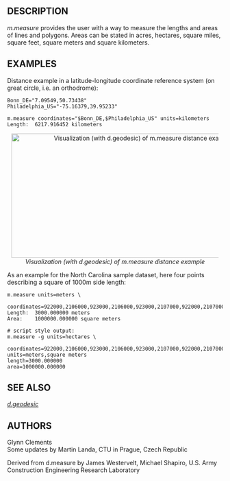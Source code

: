 ## DESCRIPTION

*m.measure* provides the user with a way to measure the lengths and
areas of lines and polygons. Areas can be stated in acres, hectares,
square miles, square feet, square meters and square kilometers.

## EXAMPLES

Distance example in a latitude-longitude coordinate reference system (on
great circle, i.e. an orthodrome):

```shell
Bonn_DE="7.09549,50.73438"
Philadelphia_US="-75.16379,39.95233"

m.measure coordinates="$Bonn_DE,$Philadelphia_US" units=kilometers
Length:  6217.916452 kilometers
```

<div align="center" style="margin: 10px">

[<img src="m_measure_distance.png" data-border="0" width="600"
height="290"
alt="Visualization (with d.geodesic) of m.measure distance example" />  
](m_measure_distance.png) *Visualization (with d.geodesic) of m.measure
distance example*

</div>

As an example for the North Carolina sample dataset, here four points
describing a square of 1000m side length:

```shell
m.measure units=meters \
  coordinates=922000,2106000,923000,2106000,923000,2107000,922000,2107000
Length:  3000.000000 meters
Area:    1000000.000000 square meters

# script style output:
m.measure -g units=hectares \
  coordinates=922000,2106000,923000,2106000,923000,2107000,922000,2107000
units=meters,square meters
length=3000.000000
area=1000000.000000
```

## SEE ALSO

*[d.geodesic](d.geodesic.md)*

## AUTHORS

Glynn Clements  
Some updates by Martin Landa, CTU in Prague, Czech Republic  
  
Derived from d.measure by James Westervelt, Michael Shapiro, U.S. Army
Construction Engineering Research Laboratory
